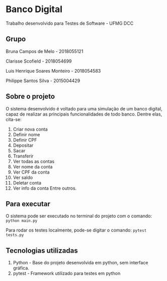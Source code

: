 # Banco Digital 
Trabalho desenvolvido para Testes de Software - UFMG DCC

## Grupo
Bruna Campos de Melo - 2018055121

Clarisse Scofield - 2018054699

Luis Henrique Soares Monteiro - 2018054583

Philippe Santos Silva - 2015004429

## Sobre o projeto
O sistema desenvolvido é voltado para uma simulação de um banco digital, capaz de realizar as principais funcionalidades de todo banco. Dentre elas, cita-se:
1. Criar nova conta
2. Definir nome
3. Definir CPF
4. Depositar
5. Sacar
6. Transferir
7. Ver todas as contas
8. Ver nome da conta
9. Ver CPF da conta
10. Ver saldo
11. Deletar conta
12. Ver info da conta 
Entre outros.

## Para executar
O sistema pode ser executado no terminal do projeto com o comando:
``` python main.py ```

Para rodar os testes localmente, pode-se digitar o comando:
``` pytest tests.py ```

## Tecnologias utilizadas
1. Python - Base do projeto desenvolvida em python, sem interface gráfica.
2. pytest - Framework utilizado para testes em python

